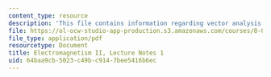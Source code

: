 ```yaml
---
content_type: resource
description: 'This file contains information regarding vector analysis. '
file: https://ol-ocw-studio-app-production.s3.amazonaws.com/courses/8-07-electromagnetism-ii-fall-2012/64baa9cb5023c49bc9147bee5416b6ec_MIT8_07F12_ln1.pdf
file_type: application/pdf
resourcetype: Document
title: Electromagnetism II, Lecture Notes 1
uid: 64baa9cb-5023-c49b-c914-7bee5416b6ec
---
```

